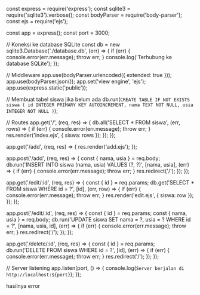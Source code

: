 const express = require('express');
const sqlite3 = require('sqlite3').verbose();
const bodyParser = require('body-parser');
const ejs = require('ejs');

const app = express();
const port = 3000;

// Koneksi ke database SQLite
const db = new sqlite3.Database('./database.db', (err) => {
  if (err) {
    console.error(err.message);
    throw err;
  }
  console.log('Terhubung ke database SQLite');
});

// Middleware
app.use(bodyParser.urlencoded({ extended: true }));
app.use(bodyParser.json());
app.set('view engine', 'ejs');
app.use(express.static('public'));

// Membuat tabel siswa jika belum ada
db.run(`CREATE TABLE IF NOT EXISTS siswa (
  id INTEGER PRIMARY KEY AUTOINCREMENT,
  nama TEXT NOT NULL,
  usia INTEGER NOT NULL
)`);

// Routes
app.get('/', (req, res) => {
  db.all('SELECT * FROM siswa', (err, rows) => {
    if (err) {
      console.error(err.message);
      throw err;
    }
    res.render('index.ejs', { siswa: rows });
  });
});

app.get('/add', (req, res) => {
  res.render('add.ejs');
});

app.post('/add', (req, res) => {
  const { nama, usia } = req.body;
  db.run('INSERT INTO siswa (nama, usia) VALUES (?, ?)', [nama, usia], (err) => {
    if (err) {
      console.error(err.message);
      throw err;
    }
    res.redirect('/');
  });
});

app.get('/edit/:id', (req, res) => {
  const { id } = req.params;
  db.get('SELECT * FROM siswa WHERE id = ?', [id], (err, row) => {
    if (err) {
      console.error(err.message);
      throw err;
    }
    res.render('edit.ejs', { siswa: row });
  });
});

app.post('/edit/:id', (req, res) => {
  const { id } = req.params;
  const { nama, usia } = req.body;
  db.run('UPDATE siswa SET nama = ?, usia = ? WHERE id = ?', [nama, usia, id], (err) => {
    if (err) {
      console.error(err.message);
      throw err;
    }
    res.redirect('/');
  });
});

app.get('/delete/:id', (req, res) => {
  const { id } = req.params;
  db.run('DELETE FROM siswa WHERE id = ?', [id], (err) => {
    if (err) {
      console.error(err.message);
      throw err;
    }
    res.redirect('/');
  });
});

// Server listening
app.listen(port, () => {
  console.log(`Server berjalan di http://localhost:${port}`);
});

hasilnya error

